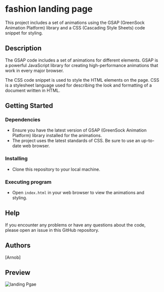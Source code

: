 # fashion landing page

This project includes a set of animations using the GSAP (GreenSock Animation Platform) library and a CSS (Cascading Style Sheets) code snippet for styling.

## Description

The GSAP code includes a set of animations for different elements. GSAP is a powerful JavaScript library for creating high-performance animations that work in every major browser.

The CSS code snippet is used to style the HTML elements on the page. CSS is a stylesheet language used for describing the look and formatting of a document written in HTML.

## Getting Started

### Dependencies

* Ensure you have the latest version of GSAP (GreenSock Animation Platform) library installed for the animations.
* The project uses the latest standards of CSS. Be sure to use an up-to-date web browser.

### Installing

* Clone this repository to your local machine.

### Executing program

* Open `index.html` in your web browser to view the animations and styling.

## Help

If you encounter any problems or have any questions about the code, please open an issue in this GitHub repository.

## Authors

[Arnob]

## Preview
![landing Pgae](https://github.com/dev-alihasan/Fashion-landing-page/assets/101947194/fafee264-912d-4baa-9395-8423683a4265)
